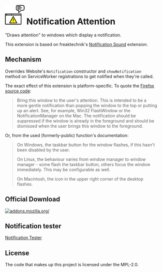# ![icon](images/Notification_Attention_Icon.svg) Notification Attention

"Draws attention" to windows which display a notification.

This extension is based on freaktechnik's [Notification Sound](https://github.com/freaktechnik/notification-sounds) extension.

## Mechanism

Overrides Website's `Notification` constructor and `showNotification` method on
ServiceWorker registrations to get notified when they're called.

The exact effect of this extension is platform-specific. To quote the [Firefox source code](https://github.com/mozilla/gecko-dev/blob/fb8d77331582639ea6848a61dd8ee812fac31b77/widget/nsIWidget.h#L1392-L1397):

> Bring this window to the user's attention.  This is intended to be a more
> gentle notification than popping the window to the top or putting up an
> alert.  See, for example, Win32 FlashWindow or the NotificationManager on
> the Mac.  The notification should be suppressed if the window is already
> in the foreground and should be dismissed when the user brings this window
> to the foreground.

Or, from the used (formerly-public) function's documentation:

> On Windows, the taskbar button for the window flashes, if this hasn't been disabled by the user.
>
> On Linux, the behaviour varies from window manager to window manager - some flash the taskbar button, others focus the window immediately. This may be configurable as well.
>
> On Macintosh, the icon in the upper right corner of the desktop flashes.

## Official Download

[![addons.mozilla.org/](https://addons.cdn.mozilla.net/static/img/addons-buttons/AMO-button_2.png)](https://addons.mozilla.org/firefox/addon/notification-attention/?utm_source=github&utm_content=readme)

## Notification tester

[Notification Tester](https://freaktechnik.github.io/notification-sounds/)

## License

The code that makes up this project is licensed under the MPL-2.0.
